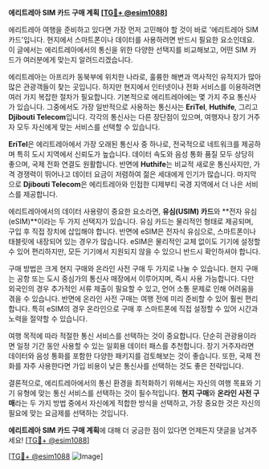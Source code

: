 **에리트레아 SIM 카드 구매 계획 [[TG💪+ @esim1088](https://t.me/s/esim1088)]**

에리트레아 여행을 준비하고 있다면 가장 먼저 고민해야 할 것이 바로 '에리트레아 SIM 카드'입니다. 현지에서 스마트폰이나 데이터를 사용하려면 반드시 필요한 요소인데요. 이 글에서는 에리트레아에서의 통신을 위한 다양한 선택지를 비교해보고, 어떤 SIM 카드가 여러분에게 맞는지 알려드리겠습니다.

에리트레아는 아프리카 동북부에 위치한 나라로, 훌륭한 해변과 역사적인 유적지가 많아 많은 관광객들이 찾는 곳입니다. 하지만 현지에서 인터넷이나 전화 서비스를 이용하려면 여러 가지 복잡한 절차가 필요합니다. 기본적으로 에리트레아에는 몇 가지 주요 통신사가 있습니다. 그중에서도 가장 일반적으로 사용하는 통신사는 **EriTel**, **Huthife**, 그리고 **Djibouti Telecom**입니다. 각각의 통신사는 다른 장단점이 있으며, 여행자나 장기 거주자 모두 자신에게 맞는 서비스를 선택할 수 있습니다.

**EriTel**은 에리트레아에서 가장 오래된 통신사 중 하나로, 전국적으로 네트워크를 제공하며 특히 도시 지역에서 신뢰도가 높습니다. 데이터 속도와 음성 통화 품질 모두 상당히 좋으며, 국제 전화 연결도 원활합니다. 반면에 **Huthife**는 비교적 새로운 통신사지만, 가격 경쟁력이 뛰어나고 데이터 요금이 저렴하여 젊은 세대에게 인기가 많습니다. 마지막으로 **Djibouti Telecom**은 에리트레아와 인접한 디제부티 국경 지역에서 더 나은 서비스를 제공합니다.

에리트레아에서의 데이터 사용량이 중요한 요소라면, **유심(USIM) 카드**와 **전자 유심(eSIM)**이라는 두 가지 선택지가 있습니다. 유심 카드는 물리적인 형태로 제공되며, 구입 후 직접 장치에 삽입해야 합니다. 반면에 eSIM은 전자식 유심으로, 스마트폰이나 태블릿에 내장되어 있는 경우가 많습니다. eSIM은 물리적인 교체 없이도 기기에 설정할 수 있어 편리하지만, 모든 기기에서 지원되지 않을 수 있으니 반드시 확인하셔야 합니다.

구매 방법은 크게 현지 구매와 온라인 사전 구매 두 가지로 나눌 수 있습니다. 현지 구매는 공항 또는 도시 중심가의 통신사 매장에서 이루어지며, 즉시 사용 가능합니다. 다만 외국인의 경우 추가적인 서류 제출이 필요할 수 있고, 언어 소통 문제로 인해 어려움을 겪을 수 있습니다. 반면에 온라인 사전 구매는 여행 전에 미리 준비할 수 있어 훨씬 편리합니다. 특히 eSIM의 경우 온라인으로 구매 후 스마트폰에 직접 설정할 수 있어 시간과 노력을 절약할 수 있습니다.

여행 목적에 따라 적절한 통신 서비스를 선택하는 것이 중요합니다. 단순히 관광용이라면 일정 기간 동안 사용할 수 있는 일회용 데이터 패스를 추천합니다. 장기 거주자라면 데이터와 음성 통화를 포함한 다양한 패키지를 검토해보는 것이 좋습니다. 또한, 국제 전화를 자주 사용한다면 가입 비용이 낮은 통신사를 선택하는 것도 좋은 전략입니다.

결론적으로, 에리트레아에서의 통신 환경을 최적화하기 위해서는 자신의 여행 목표와 기기 유형에 맞는 통신 서비스를 선택하는 것이 필수적입니다. **현지 구매**와 **온라인 사전 구매**라는 두 가지 방법 중에서 자신에게 적합한 방식을 선택하고, 가장 중요한 것은 자신의 필요에 맞는 요금제를 선택하는 것입니다.

**에리트레아 SIM 카드 구매 계획**에 대해 더 궁금한 점이 있다면 언제든지 댓글을 남겨주세요! [[TG💪+ @esim1088](https://t.me/s/esim1088)]

[[TG💪+ @esim1088](https://t.me/s/esim1088) ![Image](https://i.postimg.cc/Y0z9fWf4/image.png)]